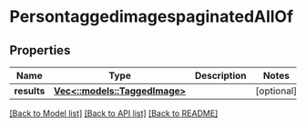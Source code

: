 # PersontaggedimagespaginatedAllOf

## Properties

Name | Type | Description | Notes
------------ | ------------- | ------------- | -------------
**results** | [**Vec<::models::TaggedImage>**](tagged-image.md) |  | [optional] 

[[Back to Model list]](../README.md#documentation-for-models) [[Back to API list]](../README.md#documentation-for-api-endpoints) [[Back to README]](../README.md)


